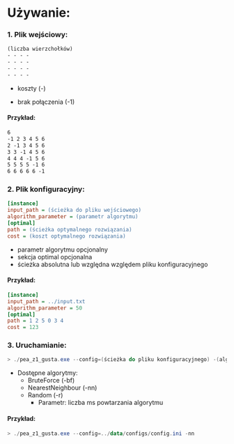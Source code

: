 # Używanie:
### 1. Plik wejściowy:
```txt
(liczba wierzchołków)
- - - -
- - - -
- - - -
- - - -
```
- koszty (-)

- brak połączenia (-1)

#### Przykład:
```txt
6
-1 2 3 4 5 6
2 -1 3 4 5 6
3 3 -1 4 5 6
4 4 4 -1 5 6
5 5 5 5 -1 6
6 6 6 6 6 -1
```

### 2. Plik konfiguracyjny:
```ini
[instance]
input_path = (ścieżka do pliku wejściowego)
algorithm_parameter = (parametr algorytmu)
[optimal]
path = (ścieżka optymalnego rozwiązania)
cost = (koszt optymalnego rozwiązania)
```

- parametr algorytmu opcjonalny
- sekcja optimal opcjonalna 
- ścieżka absolutna lub względna względem pliku konfiguracyjnego

#### Przykład:
```ini
[instance]
input_path = ../input.txt
algorithm_parameter = 50
[optimal]
path = 1 2 5 0 3 4
cost = 123
```

### 3. Uruchamianie:
```powershell
> ./pea_z1_gusta.exe --config=(ścieżka do pliku konfiguracyjnego) -(algorytm)
```

- Dostępne algorytmy: 
  - BruteForce (-bf)
  - NearestNeighbour (-nn)
  - Random (-r)
    - Parametr: liczba ms powtarzania algorytmu

#### Przykład:
```powershell
> ./pea_z1_gusta.exe --config=../data/configs/config.ini -nn
```
